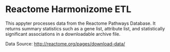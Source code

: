 # Reactome Harmonizome ETL

This appyter processes data from the Reactome Pathways Database. It returns summary statistics such as a gene list, attribute list, and statistically significant associations in a downloadable archive file.

Data Source: http://reactome.org/pages/download-data/
